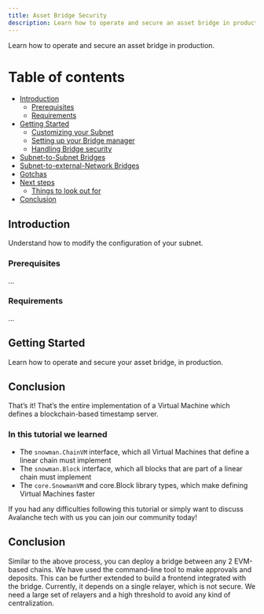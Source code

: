 ```yaml
---
title: Asset Bridge Security
description: Learn how to operate and secure an asset bridge in production.
---
```


Learn how to operate and secure an asset bridge in production.

# Table of contents

- [Introduction](#introduction)
  - [Prerequisites](#prerequisites)
  - [Requirements](#requirements)
- [Getting Started](#getting-started)
  - [Customizing your Subnet](#customizing-your-subnet)
  - [Setting up your Bridge manager](#setting-up-your-bridge-manager)
  - [Handling Bridge security](#handling-bridge-security)
- [Subnet-to-Subnet Bridges](#subnet-to-subnet-bridges)
- [Subnet-to-external-Network Bridges](#subnet-to-external-network-bridges)
- [Gotchas](#gotchas)
- [Next steps](#next-steps)
  - [Things to look out for](#things-to-look-out-for)
- [Conclusion](#conclusion)

## Introduction

Understand how to modify the configuration of your subnet.

### Prerequisites

...

### Requirements

...

## Getting Started

Learn how to operate and secure your asset bridge, in production.

## Conclusion

That’s it! That’s the entire implementation of a Virtual Machine which defines a blockchain-based timestamp server.

### In this tutorial we learned

- The `snowman.ChainVM` interface, which all Virtual Machines that define a linear chain must implement
- The `snowman.Block` interface, which all blocks that are part of a linear chain must implement
- The `core.SnowmanVM` and core.Block library types, which make defining Virtual Machines faster

If you had any difficulties following this tutorial or simply want to discuss Avalanche tech with us you can join our community today!

## Conclusion

Similar to the above process, you can deploy a bridge between any 2 EVM-based chains. We have used the command-line tool to make approvals and deposits. This can be further extended to build a frontend integrated with the bridge. Currently, it depends on a single relayer, which is not secure. We need a large set of relayers and a high threshold to avoid any kind of centralization.
